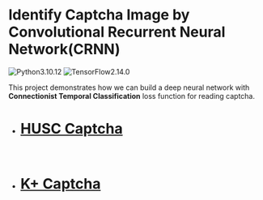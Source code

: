 # Identify Captcha Image by Convolutional Recurrent Neural Network(CRNN)

![Python3.10.12](https://img.shields.io/badge/Python-3.10.12-blue.svg) ![TensorFlow2.14.0](https://img.shields.io/badge/TensorFlow-2.14.0-yellow.svg)

This project demonstrates how we can build a deep neural network with **Connectionist Temporal Classification** loss function for reading captcha.
<br>

- # [HUSC Captcha](https://github.com/M1nhHoang/CRNN_CTC_Loss_Solve_Captcha/tree/HUSC)

<br>

- # [K+ Captcha](https://github.com/M1nhHoang/CRNN_CTC_Loss_Solve_Captcha/tree/K_plus)

<br>
